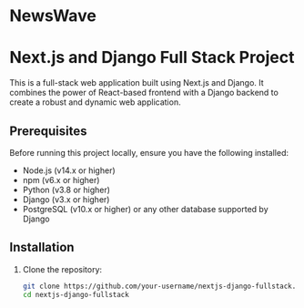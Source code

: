 # NewsWave
# Next.js and Django Full Stack Project

This is a full-stack web application built using Next.js and Django. It combines the power of React-based frontend with a Django backend to create a robust and dynamic web application.

## Prerequisites

Before running this project locally, ensure you have the following installed:

- Node.js (v14.x or higher)
- npm (v6.x or higher)
- Python (v3.8 or higher)
- Django (v3.x or higher)
- PostgreSQL (v10.x or higher) or any other database supported by Django

## Installation

1. Clone the repository:

   ```bash
   git clone https://github.com/your-username/nextjs-django-fullstack.git
   cd nextjs-django-fullstack
